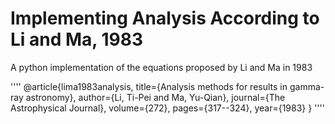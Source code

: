 Implementing Analysis According to Li and Ma, 1983
==================================================

A python implementation of the equations proposed by Li and Ma in 1983

''''
@article{lima1983analysis,
  title={Analysis methods for results in gamma-ray astronomy},
  author={Li, Ti-Pei and Ma, Yu-Qian},
  journal={The Astrophysical Journal},
  volume={272},
  pages={317--324},
  year={1983}
}
''''